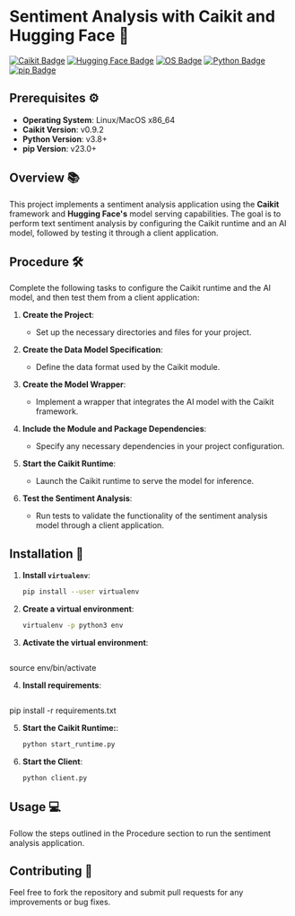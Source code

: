# Sentiment Analysis with Caikit and Hugging Face 🎉

[![Caikit Badge](https://img.shields.io/badge/Caikit-v0.9.2-brightgreen)](https://caikit.ai) [![Hugging Face Badge](https://img.shields.io/badge/Hugging%20Face-Model%20Serving-blue)](https://huggingface.co) [![OS Badge](https://img.shields.io/badge/OS-Linux%20%2F%20MacOS%20x86_64-lightgray)](https://www.linux.org/) [![Python Badge](https://img.shields.io/badge/Python-v3.8%2B-blue)](https://www.python.org/) [![pip Badge](https://img.shields.io/badge/pip-v23.0%2B-orange)](https://pip.pypa.io/en/stable/)

## Prerequisites ⚙️
- **Operating System**: Linux/MacOS x86_64 
- **Caikit Version**: v0.9.2 
- **Python Version**: v3.8+ 
- **pip Version**: v23.0+ 

## Overview 📚
This project implements a sentiment analysis application using the **Caikit** framework and **Hugging Face's** model serving capabilities. The goal is to perform text sentiment analysis by configuring the Caikit runtime and an AI model, followed by testing it through a client application.

## Procedure 🛠️
Complete the following tasks to configure the Caikit runtime and the AI model, and then test them from a client application:

1. **Create the Project**: 
   - Set up the necessary directories and files for your project.
   
2. **Create the Data Model Specification**: 
   - Define the data format used by the Caikit module.
   
3. **Create the Model Wrapper**: 
   - Implement a wrapper that integrates the AI model with the Caikit framework.
   
4. **Include the Module and Package Dependencies**: 
   - Specify any necessary dependencies in your project configuration.
   
5. **Start the Caikit Runtime**: 
   - Launch the Caikit runtime to serve the model for inference.
   
6. **Test the Sentiment Analysis**: 
   - Run tests to validate the functionality of the sentiment analysis model through a client application.

## Installation 🚀

1. **Install `virtualenv`**:
   ```bash
   pip install --user virtualenv

2. **Create a virtual environment**:
   ```bash
   virtualenv -p python3 env

3. **Activate the virtual environment**:
   ```bash
  source env/bin/activate

4. **Install requirements**:
   ```bash
 pip install -r requirements.txt

5. **Start the Caikit Runtime:**:
   ```bash
   python start_runtime.py

6. **Start the Client**:
   ```bash
   python client.py
   
## Usage 💻
Follow the steps outlined in the Procedure section to run the sentiment analysis application.

## Contributing 🤝
Feel free to fork the repository and submit pull requests for any improvements or bug fixes.
